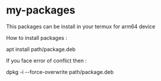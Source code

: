 # my-packages

This packages can be install in your termux for arm64 device

How to install packages :

apt install path/package.deb 

If you face error of conflict then :

dpkg -i --force-overwrite path/package.deb
